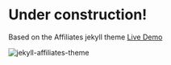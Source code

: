 # Under construction!

Based on the Affiliates jekyll theme
[Live Demo](https://wowthemesnet.github.io/affiliates-jekyll-theme/) 

![jekyll-affiliates-theme](https://bootstrapstarter.com/assets/img/themes/affiliates-jekyll.jpg)
